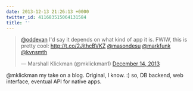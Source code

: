```yaml
---
date: 2013-12-13 21:26:13 +0000
twitter_id: 411683515064131584
title: ''
---
```


<blockquote class="twitter-tweet"><p lang="en" dir="ltr"><a href="https://twitter.com/oddEvan?ref_src=twsrc%5Etfw">@oddevan</a> I&#39;d say it depends on what kind of app it is. FWIW, this is pretty cool: <a href="http://t.co/2JithcBVKZ">http://t.co/2JithcBVKZ</a> <a href="https://twitter.com/masondesu?ref_src=twsrc%5Etfw">@masondesu</a> <a href="https://twitter.com/MarkFunk?ref_src=twsrc%5Etfw">@markfunk</a> <a href="https://twitter.com/kvnsmth?ref_src=twsrc%5Etfw">@kvnsmth</a></p>&mdash; Marshall Klickman (@mklickman1) <a href="https://twitter.com/mklickman1/status/411681991096926208?ref_src=twsrc%5Etfw">December 14, 2013</a></blockquote>
<script async src="https://platform.twitter.com/widgets.js" charset="utf-8"></script>

@mklickman my take on a blog. Original, I know. :) so, DB backend, web interface, eventual API for native apps.
